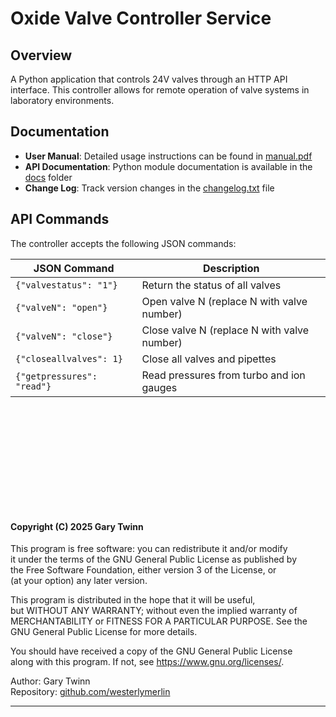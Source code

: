 # Oxide Valve Controller Service

## Overview

A Python application that controls 24V valves through an HTTP API interface. This controller allows for remote operation
of valve systems in laboratory environments.

## Documentation

- **User Manual**: Detailed usage instructions can be found in [manual.pdf](./manual.pdf)
- **API Documentation**: Python module documentation is available in the [docs](./docs/readme.md) folder
- **Change Log**: Track version changes in the [changelog.txt](./changelog.txt) file

## API Commands

The controller accepts the following JSON commands:

| JSON Command | Description |
|-------------|-------------|
| `{"valvestatus": "1"}` | Return the status of all valves |
| `{"valveN": "open"}` | Open valve N (replace N with valve number) |
| `{"valveN": "close"}` | Close valve N (replace N with valve number) |
| `{"closeallvalves": 1}` | Close all valves and pipettes |
| `{"getpressures": "read"}` | Read pressures from turbo and ion gauges |


&nbsp;   
&nbsp;    
&nbsp;  
&nbsp;   
&nbsp;   
&nbsp;   
--------------

#### Copyright (C) 2025 Gary Twinn

This program is free software: you can redistribute it and/or modify  
it under the terms of the GNU General Public License as published by  
the Free Software Foundation, either version 3 of the License, or  
(at your option) any later version.  

This program is distributed in the hope that it will be useful,  
but WITHOUT ANY WARRANTY; without even the implied warranty of  
MERCHANTABILITY or FITNESS FOR A PARTICULAR PURPOSE. See the  
GNU General Public License for more details.  

You should have received a copy of the GNU General Public License  
along with this program. If not, see <https://www.gnu.org/licenses/>.


Author:  Gary Twinn  
Repository:  [github.com/westerlymerlin](https://github)

-------------

